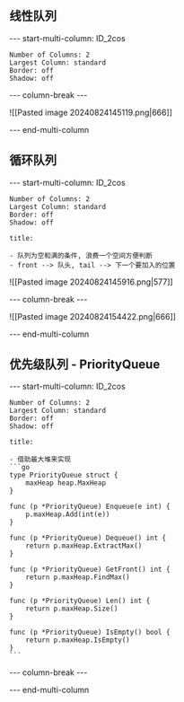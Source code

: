 ## 线性队列
--- start-multi-column: ID_2cos
```column-settings
Number of Columns: 2
Largest Column: standard
Border: off
Shadow: off
```



--- column-break ---

![[Pasted image 20240824145119.png|666]]

--- end-multi-column
## 循环队列
--- start-multi-column: ID_2cos
```column-settings
Number of Columns: 2
Largest Column: standard
Border: off
Shadow: off
```

~~~ad-primary
title:  

- 队列为空和满的条件, 浪费一个空间方便判断
- front --> 队头, tail --> 下一个要加入的位置
~~~
![[Pasted image 20240824145916.png|577]]

--- column-break ---

![[Pasted image 20240824154422.png|666]]

--- end-multi-column

## 优先级队列 - PriorityQueue

--- start-multi-column: ID_2cos
```column-settings
Number of Columns: 2
Largest Column: standard
Border: off
Shadow: off
```

~~~ad-primary
title:  

- 借助最大堆来实现 
```go
type PriorityQueue struct {
	maxHeap heap.MaxHeap
}

func (p *PriorityQueue) Enqueue(e int) {
	p.maxHeap.Add(int(e))
}

func (p *PriorityQueue) Dequeue() int {
	return p.maxHeap.ExtractMax()
}

func (p *PriorityQueue) GetFront() int {
	return p.maxHeap.FindMax()
}

func (p *PriorityQueue) Len() int {
	return p.maxHeap.Size()
}

func (p *PriorityQueue) IsEmpty() bool {
	return p.maxHeap.IsEmpty()
}
```
~~~

--- column-break ---



--- end-multi-column